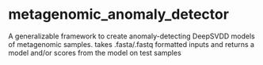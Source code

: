 # metagenomic_anomaly_detector

A generalizable framework to create anomaly-detecting DeepSVDD models of metagenomic samples. takes .fasta/.fastq formatted inputs and returns a model and/or scores from the model on test samples